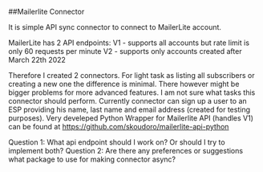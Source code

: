##Mailerlite Connector

It is simple API sync connector to connect to MailerLite account.

MailerLite has 2 API endpoints:
V1 - supports all accounts but rate limit is only 60 requests per minute
V2 - supports only accounts created after March 22th 2022

Therefore I created 2 connectors. For light task as listing all subscribers or creating a new one the difference is minimal.
There however might be bigger problems for more advanced features. I am not sure what tasks this connector should perform.
Currently connector can sign up a user to an ESP providing his name, last name and email address (created for testing purposes).
Very develeped Python Wrapper for Mailerlite API (handles V1) can be found at https://github.com/skoudoro/mailerlite-api-python

Question 1: What api endpoint should I work on? Or should I try to implement both?
Question 2: Are there any preferences or suggestions what package to use for making connector async?
